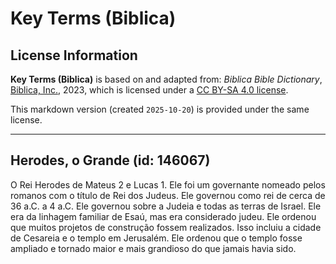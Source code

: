 # Key Terms (Biblica)

## License Information

**Key Terms (Biblica)** is based on and adapted from: _Biblica Bible Dictionary_, [Biblica, Inc.](https://www.biblica.com/), 2023, which is licensed under a [CC BY-SA 4.0 license](https://creativecommons.org/licenses/by-sa/4.0/legalcode.en).

This markdown version (created `2025-10-20`) is provided under the same license.



--------------------------------

## Herodes, o Grande (id: 146067)

O Rei Herodes de Mateus 2 e Lucas 1\. Ele foi um governante nomeado pelos romanos com o título de Rei dos Judeus. Ele governou como rei de cerca de 36 a.C. a 4 a.C. Ele governou sobre a Judeia e todas as terras de Israel. Ele era da linhagem familiar de Esaú, mas era considerado judeu. Ele ordenou que muitos projetos de construção fossem realizados. Isso incluiu a cidade de Cesareia e o templo em Jerusalém. Ele ordenou que o templo fosse ampliado e tornado maior e mais grandioso do que jamais havia sido.


